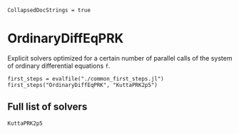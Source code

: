 ```@meta
CollapsedDocStrings = true
```
# OrdinaryDiffEqPRK

Explicit solvers optimized for a certain number of parallel calls of the system of ordinary differential equations `f`.

```@eval
first_steps = evalfile("./common_first_steps.jl")
first_steps("OrdinaryDiffEqPRK", "KuttaPRK2p5")
```

## Full list of solvers

```@docs
KuttaPRK2p5
```
